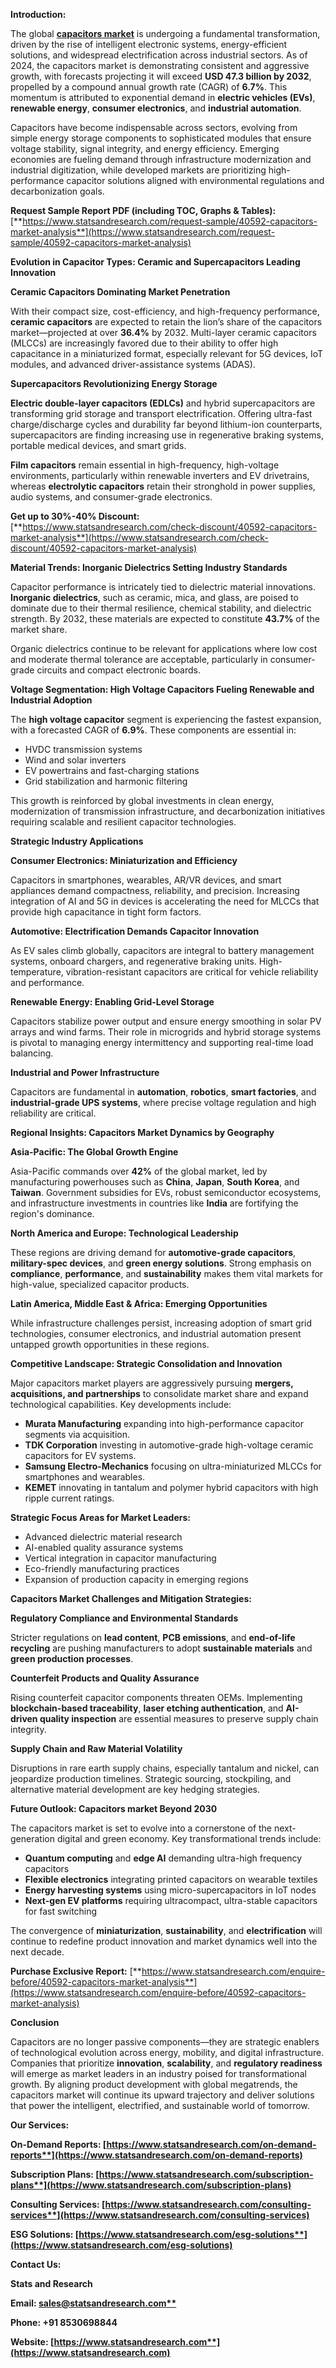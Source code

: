﻿**Introduction:**

The global [**capacitors market**](https://www.statsandresearch.com/report/40592-capacitors-market-analysis) is undergoing a fundamental transformation, driven by the rise of intelligent electronic systems, energy-efficient solutions, and widespread electrification across industrial sectors. As of 2024, the capacitors market is demonstrating consistent and aggressive growth, with forecasts projecting it will exceed **USD 47.3 billion by 2032**, propelled by a compound annual growth rate (CAGR) of **6.7%**. This momentum is attributed to exponential demand in **electric vehicles (EVs)**, **renewable energy**, **consumer electronics**, and **industrial automation**.

Capacitors have become indispensable across sectors, evolving from simple energy storage components to sophisticated modules that ensure voltage stability, signal integrity, and energy efficiency. Emerging economies are fueling demand through infrastructure modernization and industrial digitization, while developed markets are prioritizing high-performance capacitor solutions aligned with environmental regulations and decarbonization goals.

**Request Sample Report PDF (including TOC, Graphs & Tables):** [**https://www.statsandresearch.com/request-sample/40592-capacitors-market-analysis**](https://www.statsandresearch.com/request-sample/40592-capacitors-market-analysis)

**Evolution in Capacitor Types: Ceramic and Supercapacitors Leading Innovation**

**Ceramic Capacitors Dominating Market Penetration**

With their compact size, cost-efficiency, and high-frequency performance, **ceramic capacitors** are expected to retain the lion’s share of the capacitors market—projected at over **36.4%** by 2032. Multi-layer ceramic capacitors (MLCCs) are increasingly favored due to their ability to offer high capacitance in a miniaturized format, especially relevant for 5G devices, IoT modules, and advanced driver-assistance systems (ADAS).

**Supercapacitors Revolutionizing Energy Storage**

**Electric double-layer capacitors (EDLCs)** and hybrid supercapacitors are transforming grid storage and transport electrification. Offering ultra-fast charge/discharge cycles and durability far beyond lithium-ion counterparts, supercapacitors are finding increasing use in regenerative braking systems, portable medical devices, and smart grids.

**Film capacitors** remain essential in high-frequency, high-voltage environments, particularly within renewable inverters and EV drivetrains, whereas **electrolytic capacitors** retain their stronghold in power supplies, audio systems, and consumer-grade electronics.

**Get up to 30%-40% Discount:** [**https://www.statsandresearch.com/check-discount/40592-capacitors-market-analysis**](https://www.statsandresearch.com/check-discount/40592-capacitors-market-analysis)

**Material Trends: Inorganic Dielectrics Setting Industry Standards**

Capacitor performance is intricately tied to dielectric material innovations. **Inorganic dielectrics**, such as ceramic, mica, and glass, are poised to dominate due to their thermal resilience, chemical stability, and dielectric strength. By 2032, these materials are expected to constitute **43.7%** of the market share.

Organic dielectrics continue to be relevant for applications where low cost and moderate thermal tolerance are acceptable, particularly in consumer-grade circuits and compact electronic boards.

**Voltage Segmentation: High Voltage Capacitors Fueling Renewable and Industrial Adoption**

The **high voltage capacitor** segment is experiencing the fastest expansion, with a forecasted CAGR of **6.9%**. These components are essential in:

- HVDC transmission systems
- Wind and solar inverters
- EV powertrains and fast-charging stations
- Grid stabilization and harmonic filtering

This growth is reinforced by global investments in clean energy, modernization of transmission infrastructure, and decarbonization initiatives requiring scalable and resilient capacitor technologies.

**Strategic Industry Applications**

**Consumer Electronics: Miniaturization and Efficiency**

Capacitors in smartphones, wearables, AR/VR devices, and smart appliances demand compactness, reliability, and precision. Increasing integration of AI and 5G in devices is accelerating the need for MLCCs that provide high capacitance in tight form factors.

**Automotive: Electrification Demands Capacitor Innovation**

As EV sales climb globally, capacitors are integral to battery management systems, onboard chargers, and regenerative braking units. High-temperature, vibration-resistant capacitors are critical for vehicle reliability and performance.

**Renewable Energy: Enabling Grid-Level Storage**

Capacitors stabilize power output and ensure energy smoothing in solar PV arrays and wind farms. Their role in microgrids and hybrid storage systems is pivotal to managing energy intermittency and supporting real-time load balancing.

**Industrial and Power Infrastructure**

Capacitors are fundamental in **automation**, **robotics**, **smart factories**, and **industrial-grade UPS systems**, where precise voltage regulation and high reliability are critical.

**Regional Insights: Capacitors Market Dynamics by Geography**

**Asia-Pacific: The Global Growth Engine**

Asia-Pacific commands over **42%** of the global market, led by manufacturing powerhouses such as **China**, **Japan**, **South Korea**, and **Taiwan**. Government subsidies for EVs, robust semiconductor ecosystems, and infrastructure investments in countries like **India** are fortifying the region's dominance.

**North America and Europe: Technological Leadership**

These regions are driving demand for **automotive-grade capacitors**, **military-spec devices**, and **green energy solutions**. Strong emphasis on **compliance**, **performance**, and **sustainability** makes them vital markets for high-value, specialized capacitor products.

**Latin America, Middle East & Africa: Emerging Opportunities**

While infrastructure challenges persist, increasing adoption of smart grid technologies, consumer electronics, and industrial automation present untapped growth opportunities in these regions.

**Competitive Landscape: Strategic Consolidation and Innovation**

Major capacitors market players are aggressively pursuing **mergers, acquisitions, and partnerships** to consolidate market share and expand technological capabilities. Key developments include:

- **Murata Manufacturing** expanding into high-performance capacitor segments via acquisition.
- **TDK Corporation** investing in automotive-grade high-voltage ceramic capacitors for EV systems.
- **Samsung Electro-Mechanics** focusing on ultra-miniaturized MLCCs for smartphones and wearables.
- **KEMET** innovating in tantalum and polymer hybrid capacitors with high ripple current ratings.

**Strategic Focus Areas for Market Leaders:**

- Advanced dielectric material research
- AI-enabled quality assurance systems
- Vertical integration in capacitor manufacturing
- Eco-friendly manufacturing practices
- Expansion of production capacity in emerging regions

**Capacitors Market Challenges and Mitigation Strategies:**

**Regulatory Compliance and Environmental Standards**

Stricter regulations on **lead content**, **PCB emissions**, and **end-of-life recycling** are pushing manufacturers to adopt **sustainable materials** and **green production processes**.

**Counterfeit Products and Quality Assurance**

Rising counterfeit capacitor components threaten OEMs. Implementing **blockchain-based traceability**, **laser etching authentication**, and **AI-driven quality inspection** are essential measures to preserve supply chain integrity.

**Supply Chain and Raw Material Volatility**

Disruptions in rare earth supply chains, especially tantalum and nickel, can jeopardize production timelines. Strategic sourcing, stockpiling, and alternative material development are key hedging strategies.

**Future Outlook: Capacitors market Beyond 2030**

The capacitors market is set to evolve into a cornerstone of the next-generation digital and green economy. Key transformational trends include:

- **Quantum computing** and **edge AI** demanding ultra-high frequency capacitors
- **Flexible electronics** integrating printed capacitors on wearable textiles
- **Energy harvesting systems** using micro-supercapacitors in IoT nodes
- **Next-gen EV platforms** requiring ultracompact, ultra-stable capacitors for fast switching

The convergence of **miniaturization**, **sustainability**, and **electrification** will continue to redefine product innovation and market dynamics well into the next decade.

**Purchase Exclusive Report:** [**https://www.statsandresearch.com/enquire-before/40592-capacitors-market-analysis**](https://www.statsandresearch.com/enquire-before/40592-capacitors-market-analysis)

**Conclusion**

Capacitors are no longer passive components—they are strategic enablers of technological evolution across energy, mobility, and digital infrastructure. Companies that prioritize **innovation**, **scalability**, and **regulatory readiness** will emerge as market leaders in an industry poised for transformational growth. By aligning product development with global megatrends, the capacitors market will continue its upward trajectory and deliver solutions that power the intelligent, electrified, and sustainable world of tomorrow.

**Our Services:**

**On-Demand Reports: [https://www.statsandresearch.com/on-demand-reports**](https://www.statsandresearch.com/on-demand-reports)**

**Subscription Plans: [https://www.statsandresearch.com/subscription-plans**](https://www.statsandresearch.com/subscription-plans)**

**Consulting Services: [https://www.statsandresearch.com/consulting-services**](https://www.statsandresearch.com/consulting-services)**

**ESG Solutions: [https://www.statsandresearch.com/esg-solutions**](https://www.statsandresearch.com/esg-solutions)**

**Contact Us:**

**Stats and Research**

**Email: [sales@statsandresearch.com**](mailto:sales@statsandresearch.com)**

**Phone: +91 8530698844**

**Website: [https://www.statsandresearch.com**](https://www.statsandresearch.com)**
